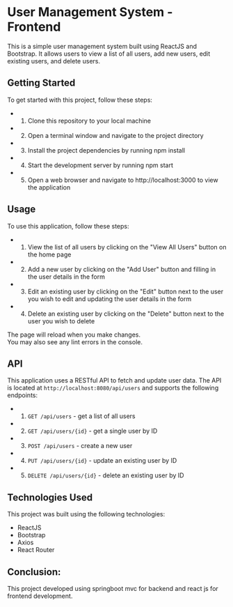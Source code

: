 # User Management System - Frontend

This is a simple user management system built using ReactJS and Bootstrap. It allows users to view a list of all users, add new users, edit existing users, and delete users.

## Getting Started

To get started with this project, follow these steps:
- 1. Clone this repository to your local machine
- 2. Open a terminal window and navigate to the project directory
- 3. Install the project dependencies by running npm install
- 4. Start the development server by running npm start
- 5. Open a web browser and navigate to http://localhost:3000 to view the application

## Usage

To use this application, follow these steps:
- 1. View the list of all users by clicking on the "View All Users" button on the home page
- 2. Add a new user by clicking on the "Add User" button and filling in the user details in the form
- 3. Edit an existing user by clicking on the "Edit" button next to the user you wish to edit and updating the user details in the form
- 4. Delete an existing user by clicking on the "Delete" button next to the user you wish to delete

The page will reload when you make changes.\
You may also see any lint errors in the console.

## API

This application uses a RESTful API to fetch and update user data. The API is located at `http://localhost:8080/api/users` and supports the following endpoints:

- 1. `GET /api/users` - get a list of all users
- 2. `GET /api/users/{id}` - get a single user by ID
- 3. `POST /api/users` - create a new user
- 4. `PUT /api/users/{id}` - update an existing user by ID
- 5. `DELETE /api/users/{id}` - delete an existing user by ID

## Technologies Used

This project was built using the following technologies:

- ReactJS
- Bootstrap
- Axios
- React Router

## Conclusion:

This project developed using springboot mvc for backend and react js for frontend development.


